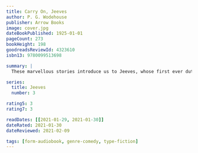 ```yaml
---
title: Carry On, Jeeves
author: P. G. Wodehouse
publisher: Arrow Books
image: cover.jpg
dateBookPublished: 1925-01-01
pageCount: 273
bookHeight: 198
goodreadsReviewId: 4323610
isbn13: 9780099513698

summary: |
  These marvellous stories introduce us to Jeeves, whose first ever duty is to cure Bertie's raging hangover ('If you would drink this, sir... it is a little preparation of my own invention. It is the Worcester Sauce that gives it its colour. The raw egg makes it nutritious. The red pepper gives it its bite. Gentlemen have told me they have found it extremely invigorating after a late evening.') And from that moment, one of the funniest, sharpest and most touching partnerships in English literature never looks back...

series:
  title: Jeeves
  number: 3

rating5: 3
rating7: 3

readDates: [[2021-01-29, 2021-01-30]]
dateRated: 2021-01-30
dateReviewed: 2021-02-09

tags: [form-audiobook, genre-comedy, type-fiction]
---
```

